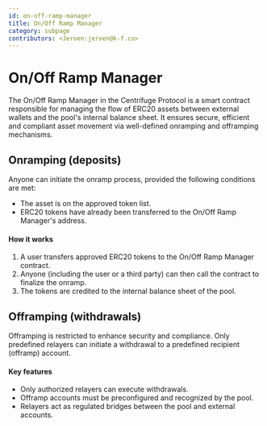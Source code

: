 ```yaml
---
id: on-off-ramp-manager
title: On/Off Ramp Manager
category: subpage
contributors: <Jeroen:jeroen@k-f.co>
---
```


# On/Off Ramp Manager

The On/Off Ramp Manager in the Centrifuge Protocol is a smart contract responsible for managing the flow of ERC20 assets between external wallets and the pool's internal balance sheet. It ensures secure, efficient and compliant asset movement via well-defined onramping and offramping mechanisms.

## Onramping (deposits)

Anyone can initiate the onramp process, provided the following conditions are met:

* The asset is on the approved token list.
* ERC20 tokens have already been transferred to the On/Off Ramp Manager's address.

#### How it works

1. A user transfers approved ERC20 tokens to the On/Off Ramp Manager contract.
2. Anyone (including the user or a third party) can then call the contract to finalize the onramp.
3. The tokens are credited to the internal balance sheet of the pool.

## Offramping (withdrawals)

Offramping is restricted to enhance security and compliance. Only predefined relayers can initiate a withdrawal to a predefined recipient (offramp) account.

#### Key features

* Only authorized relayers can execute withdrawals.
* Offramp accounts must be preconfigured and recognized by the pool.
* Relayers act as regulated bridges between the pool and external accounts.
